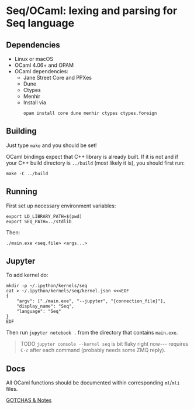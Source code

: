 # Seq/OCaml: lexing and parsing for Seq language

## Dependencies

- Linux or macOS
- OCaml 4.06+ and OPAM
- OCaml dependencies:
  - Jane Street Core and PPXes
  - Dune
  - Ctypes
  - Menhir
  - Install via
      ```
      opam install core dune menhir ctypes ctypes.foreign
      ```

## Building

Just type `make` and you should be set!

OCaml bindings expect that C++ library is already built. If it is not and if your C++ build directory is `../build` (most likely it is), you should first run:
```
make -C ../build
```

## Running

First set up necessary environment variables:
```
export LD_LIBRARY_PATH=$(pwd)
export SEQ_PATH=../stdlib
```

Then:
```
./main.exe <seq.file> <args...>
```

## Jupyter

To add kernel do:

```
mkdir -p ~/.ipython/kernels/seq
cat > ~/.ipython/kernels/seq/kernel.json <<<EOF
{
    "argv": ["./main.exe", "--jupyter", "{connection_file}"],
    "display_name": "Seq",
    "language": "Seq"
}
EOF
```

Then run `jupyter notebook .` from the directory that contains `main.exe`.

> TODO
> `jupyter console --kernel seq` is bit flaky right now--- requires `C-c` after each command (probably needs some ZMQ reply).

## Docs

All OCaml functions should be documented within corresponding `ml`/`mli` files.

[GOTCHAS & Notes](notes.md)
